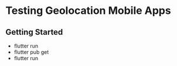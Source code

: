 # Testing Geolocation Mobile Apps

## Getting Started
- flutter run
- flutter pub get
- flutter run

